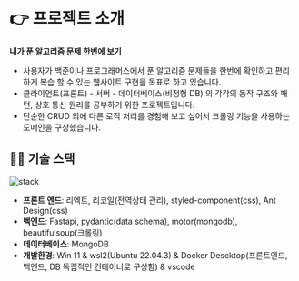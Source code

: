 # 👉 프로젝트 소개
**내가 푼 알고리즘 문제 한번에 보기**
* 사용자가 백준이나 프로그래머스에서 푼 알고리즘 문제들을 한번에 확인하고 편리하게 복습 할 수 있는 웹사이트 구현을 목표로 하고 있습니다.
* 클라이언트(프론트) - 서버 - 데이터베이스(비정형 DB) 의 각각의 동작 구조와 패턴, 상호 통신 원리를 공부하기 위한 프로젝트입니다.
* 단순한 CRUD 외에 다른 로직 처리를 경험해 보고 싶어서 크롤링 기능을 사용하는 도메인을 구상했습니다.
## 🤹‍♀️ 기술 스택  
![stack](https://github.com/DHkimgit/AlgoLog/assets/96455522/d2d27c5e-0693-46ef-978b-988df0e53301)
* **프론트 엔드**: 리엑트, 리코일(전역상태 관리), styled-component(css), Ant Design(css)
* **벡엔드**: Fastapi, pydantic(data schema), motor(mongodb), beautifulsoup(크롤링)
* **데이터베이스**: MongoDB
* **개발환경**: Win 11 & wsl2(Ubuntu 22.04.3) & Docker Descktop(프론트엔드, 백엔드, DB 독립적인 컨테이너로 구성함) & vscode 
